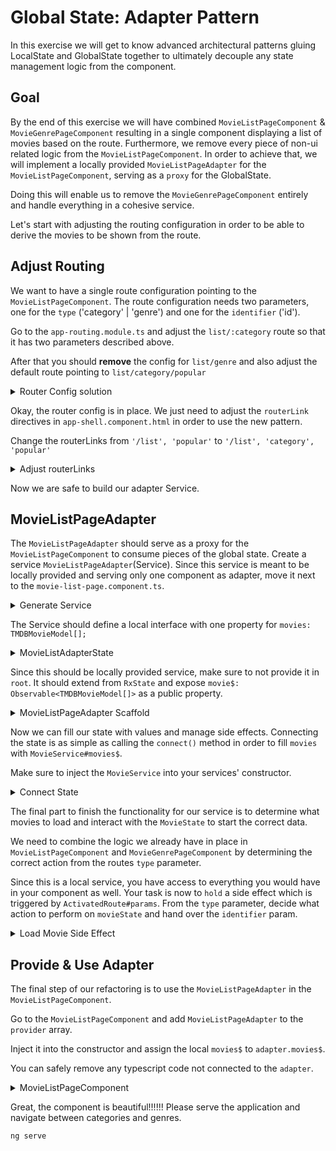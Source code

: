 # Global State: Adapter Pattern

In this exercise we will get to know advanced architectural patterns gluing LocalState and GlobalState together to
ultimately decouple any state management logic from the component.

## Goal

By the end of this exercise we will have combined `MovieListPageComponent` & `MovieGenrePageComponent` resulting in a single
component displaying a list of movies based on the route.
Furthermore, we remove every piece of non-ui related logic from the `MovieListPageComponent`.
In order to achieve that, we will implement a locally provided `MovieListPageAdapter` for the `MovieListPageComponent`, serving as a
`proxy` for the GlobalState.

Doing this will enable us to remove the `MovieGenrePageComponent` entirely and handle everything in a cohesive service.

Let's start with adjusting the routing configuration in order to be able to derive the movies to be shown from the route.

## Adjust Routing

We want to have a single route configuration pointing to the `MovieListPageComponent`.
The route configuration needs two parameters, one for the `type` ('category' | 'genre') and one for the `identifier` ('id').

Go to the `app-routing.module.ts` and adjust the `list/:category` route so that it has two parameters described above.

After that you should **remove** the config for `list/genre` and also adjust the default route pointing to `list/category/popular`

<details>
    <summary>Router Config solution</summary>

```ts
// app-routing.module.ts

{
    path: 'list/:type/:identifier', // the former list/:category
        loadChildren: () =>
    import('./movie/movie-list-page/movie-list-page.module').then(
        (m) => m.MovieListPageModule
    ),
},

```

</details>

Okay, the router config is in place. We just need to adjust the `routerLink` directives in `app-shell.component.html`
in order to use the new pattern.

Change the routerLinks from `'/list', 'popular'` to `'/list', 'category', 'popular'`

<details>
    <summary>Adjust routerLinks</summary>

```html
[routerLink]="['/list', 'category', 'popular']" [routerLink]="['/list',
'category', 'top_rated']" [routerLink]="['/list', 'category', 'upcoming']"
```

</details>

Now we are safe to build our adapter Service.

## MovieListPageAdapter

The `MovieListPageAdapter` should serve as a proxy for the `MovieListPageComponent` to consume pieces of the global state.
Create a service `MovieListPageAdapter`(Service). Since this service is meant to be locally provided and serving only
one component as adapter, move it next to the `movie-list-page.component.ts`.

<details>
    <summary>Generate Service</summary>

```bash
ng g s movie/movie-list-page/movie-list-page-adapter
```

</details>

The Service should define a local interface with one property for `movies: TMDBMovieModel[];`

<details>
    <summary>MovieListAdapterState</summary>

```ts
// movie-list-page-adapter.service.ts

interface MovieListAdapterState {
  movies: TMDBMovieModel[];
}
```

</details>

Since this should be locally provided service, make sure to not provide it in `root`.
It should extend from `RxState` and expose `movie$: Observable<TMDBMovieModel[]>` as a public property.

<details>
    <summary>MovieListPageAdapter Scaffold</summary>

```ts
// movie-list-page-adapter.service.ts

@Injectable()
export class MovieListPageAdapterService extends RxState<MovieListAdapterState> {
  movies$ = this.select('movies');
}
```

</details>

Now we can fill our state with values and manage side effects.
Connecting the state is as simple as calling the `connect()` method in order to fill `movies` with `MovieService#movies$`.

Make sure to inject the `MovieService` into your services' constructor.

<details>
    <summary>Connect State</summary>

```ts

constructor(
    private movieState: MovieStateService,
    /* */
  ) {
    super();
    // connect state
    this.connect('movies', movieState.movies$);
  }

```

</details>

The final part to finish the functionality for our service is to determine what movies to load and interact with the `MovieState`
to start the correct data.

We need to combine the logic we already have in place in `MovieListPageComponent` and `MovieGenrePageComponent` by determining
the correct action from the routes `type` parameter.

Since this is a local service, you have access to everything you would have in your component as well.
Your task is now to `hold` a side effect which is triggered by `ActivatedRoute#params`. From the `type` parameter, decide
what action to perform on `movieState` and hand over the `identifier` param.

<details>
    <summary>Load Movie Side Effect</summary>

```ts
// movie-list-page-adapter.service.ts

constructor(
    private movieState: MovieStateService,
    private activatedRoute: ActivatedRoute
) {

    // constructor or create a function for it
    this.hold(this.activatedRoute.params, (params) => {
        // load category or genre based on the route type
        if (params.type === 'category') {
            this.movieState.loadCategory(params.identifier);
        } else {
            this.movieState.loadGenre(params.identifier);
        }
    });
}
```

</details>

## Provide & Use Adapter

The final step of our refactoring is to use the `MovieListPageAdapter` in the `MovieListPageComponent`.

Go to the `MovieListPageComponent` and add `MovieListPageAdapter` to the `provider` array.

Inject it into the constructor and assign the local `movies$` to `adapter.movies$`.

You can safely remove any typescript code not connected to the `adapter`.

<details>
    <summary>MovieListPageComponent</summary>

```ts
// movie-list-page.component.ts

@Component({
  selector: 'movie-list-page',
  templateUrl: './movie-list-page.component.html',
  styleUrls: ['./movie-list-page.component.scss'],
  providers: [MovieListPageAdapterService],
})
export class MovieListPageComponent {
  movies$ = this.adapter.movies$;

  constructor(private adapter: MovieListPageAdapterService) {}
}
```

</details>

Great, the component is beautiful!!!!!! Please serve the application and navigate between categories and genres.

```bash
ng serve
```
